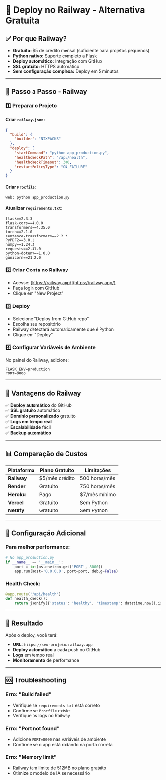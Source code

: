 # 🚂 Deploy no Railway - Alternativa Gratuita

## ✅ Por que Railway?

- **Gratuito:** $5 de crédito mensal (suficiente para projetos pequenos)
- **Python nativo:** Suporte completo a Flask
- **Deploy automático:** Integração com GitHub
- **SSL gratuito:** HTTPS automático
- **Sem configuração complexa:** Deploy em 5 minutos

---

## 🚀 Passo a Passo - Railway

### 1️⃣ Preparar o Projeto

#### Criar `railway.json`:
```json
{
  "build": {
    "builder": "NIXPACKS"
  },
  "deploy": {
    "startCommand": "python app_production.py",
    "healthcheckPath": "/api/health",
    "healthcheckTimeout": 300,
    "restartPolicyType": "ON_FAILURE"
  }
}
```

#### Criar `Procfile`:
```
web: python app_production.py
```

#### Atualizar `requirements.txt`:
```
flask==2.3.3
flask-cors==4.0.0
transformers==4.35.0
torch==2.1.0
sentence-transformers==2.2.2
PyPDF2==3.0.1
numpy==1.24.3
requests==2.31.0
python-dotenv==1.0.0
gunicorn==21.2.0
```

### 2️⃣ Criar Conta no Railway
- Acesse: [https://railway.app/](https://railway.app/)
- Faça login com GitHub
- Clique em "New Project"

### 3️⃣ Deploy
- Selecione "Deploy from GitHub repo"
- Escolha seu repositório
- Railway detectará automaticamente que é Python
- Clique em "Deploy"

### 4️⃣ Configurar Variáveis de Ambiente
No painel do Railway, adicione:
```
FLASK_ENV=production
PORT=8000
```

---

## 🎯 Vantagens do Railway

✅ **Deploy automático** do GitHub  
✅ **SSL gratuito** automático  
✅ **Domínio personalizado** gratuito  
✅ **Logs em tempo real**  
✅ **Escalabilidade** fácil  
✅ **Backup automático**  

---

## 📊 Comparação de Custos

| Plataforma | Plano Gratuito | Limitações |
|------------|----------------|------------|
| **Railway** | $5/mês crédito | 500 horas/mês |
| **Render** | Gratuito | 750 horas/mês |
| **Heroku** | Pago | $7/mês mínimo |
| **Vercel** | Gratuito | Sem Python |
| **Netlify** | Gratuito | Sem Python |

---

## 🔧 Configuração Adicional

### Para melhor performance:
```python
# No app_production.py
if __name__ == '__main__':
    port = int(os.environ.get('PORT', 8000))
    app.run(host='0.0.0.0', port=port, debug=False)
```

### Health Check:
```python
@app.route('/api/health')
def health_check():
    return jsonify({'status': 'healthy', 'timestamp': datetime.now().isoformat()})
```

---

## 🎉 Resultado

Após o deploy, você terá:
- **URL:** `https://seu-projeto.railway.app`
- **Deploy automático** a cada push no GitHub
- **Logs** em tempo real
- **Monitoramento** de performance

---

## 🆘 Troubleshooting

### Erro: "Build failed"
- Verifique se `requirements.txt` está correto
- Confirme se `Procfile` existe
- Verifique os logs no Railway

### Erro: "Port not found"
- Adicione `PORT=8000` nas variáveis de ambiente
- Confirme se o app está rodando na porta correta

### Erro: "Memory limit"
- Railway tem limite de 512MB no plano gratuito
- Otimize o modelo de IA se necessário 